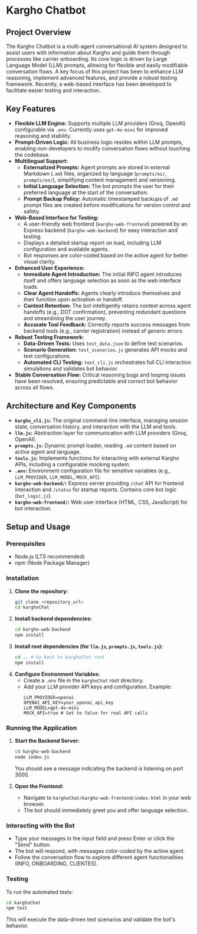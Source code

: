 # Kargho Chatbot

## Project Overview

The Kargho Chatbot is a multi-agent conversational AI system designed to assist users with information about Kargho and guide them through processes like carrier onboarding. Its core logic is driven by Large Language Model (LLM) prompts, allowing for flexible and easily modifiable conversation flows. A key focus of this project has been to enhance LLM reasoning, implement advanced features, and provide a robust testing framework. Recently, a web-based interface has been developed to facilitate easier testing and interaction.

## Key Features

*   **Flexible LLM Engine:** Supports multiple LLM providers (Groq, OpenAI) configurable via `.env`. Currently uses `gpt-4o-mini` for improved reasoning and stability.
*   **Prompt-Driven Logic:** All business logic resides within LLM prompts, enabling non-developers to modify conversation flows without touching the codebase.
*   **Multilingual Support:**
    *   **Externalized Prompts:** Agent prompts are stored in external Markdown (`.md`) files, organized by language (`prompts/es/`, `prompts/en/`), simplifying content management and versioning.
    *   **Initial Language Selection:** The bot prompts the user for their preferred language at the start of the conversation.
    *   **Prompt Backup Policy:** Automatic timestamped backups of `.md` prompt files are created before modifications for version control and safety.
*   **Web-Based Interface for Testing:**
    *   A user-friendly web frontend (`kargho-web-frontend`) powered by an Express backend (`kargho-web-backend`) for easy interaction and testing.
    *   Displays a detailed startup report on load, including LLM configuration and available agents.
    *   Bot responses are color-coded based on the active agent for better visual clarity.
*   **Enhanced User Experience:**
    *   **Immediate Agent Introduction:** The initial INFO agent introduces itself and offers language selection as soon as the web interface loads.
    *   **Clear Agent Handoffs:** Agents clearly introduce themselves and their function upon activation or handoff.
    *   **Context Retention:** The bot intelligently retains context across agent handoffs (e.g., DOT confirmation), preventing redundant questions and streamlining the user journey.
    *   **Accurate Tool Feedback:** Correctly reports success messages from backend tools (e.g., carrier registration) instead of generic errors.
*   **Robust Testing Framework:**
    *   **Data-Driven Tests:** Uses `test_data.json` to define test scenarios.
    *   **Scenario Generation:** `test_scenarios.js` generates API mocks and test configurations.
    *   **Automated CLI Testing:** `test_cli.js` orchestrates full CLI interaction simulations and validates bot behavior.
*   **Stable Conversation Flow:** Critical reasoning bugs and looping issues have been resolved, ensuring predictable and correct bot behavior across all flows.

## Architecture and Key Components

*   **`kargho_cli.js`:** The original command-line interface, managing session state, conversation history, and interaction with the LLM and tools.
*   **`llm.js`:** Abstraction layer for communication with LLM providers (Groq, OpenAI).
*   **`prompts.js`:** Dynamic prompt loader, reading `.md` content based on active agent and language.
*   **`tools.js`:** Implements functions for interacting with external Kargho APIs, including a configurable mocking system.
*   **`.env`:** Environment configuration file for sensitive variables (e.g., `LLM_PROVIDER`, `LLM_MODEL`, `MOCK_API`).
*   **`kargho-web-backend/`:** Express server providing `/chat` API for frontend interaction and `/status` for startup reports. Contains core bot logic (`bot_logic.js`).
*   **`kargho-web-frontend/`:** Web user interface (HTML, CSS, JavaScript) for bot interaction.

## Setup and Usage

### Prerequisites

*   Node.js (LTS recommended)
*   npm (Node Package Manager)

### Installation

1.  **Clone the repository:**
    ```bash
    git clone <repository_url>
    cd karghoChat
    ```
2.  **Install backend dependencies:**
    ```bash
    cd kargho-web-backend
    npm install
    ```
3.  **Install root dependencies (for `llm.js`, `prompts.js`, `tools.js`):**
    ```bash
    cd .. # Go back to karghoChat root
    npm install
    ```
4.  **Configure Environment Variables:**
    *   Create a `.env` file in the `karghoChat` root directory.
    *   Add your LLM provider API keys and configuration. Example:
        ```
        LLM_PROVIDER=openai
        OPENAI_API_KEY=your_openai_api_key
        LLM_MODEL=gpt-4o-mini
        MOCK_API=true # Set to false for real API calls
        ```

### Running the Application

1.  **Start the Backend Server:**
    ```bash
    cd kargho-web-backend
    node index.js
    ```
    You should see a message indicating the backend is listening on port 3000.

2.  **Open the Frontend:**
    *   Navigate to `karghoChat/kargho-web-frontend/index.html` in your web browser.
    *   The bot should immediately greet you and offer language selection.

### Interacting with the Bot

*   Type your messages in the input field and press Enter or click the "Send" button.
*   The bot will respond, with messages color-coded by the active agent.
*   Follow the conversation flow to explore different agent functionalities (INFO, ONBOARDING, CLIENTES).

### Testing

To run the automated tests:

```bash
cd karghoChat
npm test
```

This will execute the data-driven test scenarios and validate the bot's behavior.
